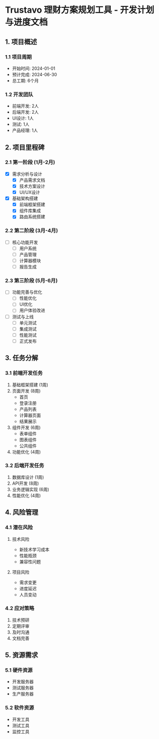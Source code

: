 # Trustavo 理财方案规划工具 - 开发计划与进度文档

## 1. 项目概述
### 1.1 项目周期
- 开始时间: 2024-01-01
- 预计完成: 2024-06-30
- 总工期: 6个月

### 1.2 开发团队
- 前端开发: 2人
- 后端开发: 2人
- UI设计: 1人
- 测试: 1人
- 产品经理: 1人

## 2. 项目里程碑
### 2.1 第一阶段 (1月-2月)
- [x] 需求分析与设计
  - [x] 产品需求文档
  - [x] 技术方案设计
  - [x] UI/UX设计

- [x] 基础架构搭建
  - [x] 前端框架搭建
  - [x] 组件库集成
  - [x] 路由系统搭建

### 2.2 第二阶段 (3月-4月)
- [ ] 核心功能开发
  - [ ] 用户系统
  - [ ] 产品管理
  - [ ] 计算器模块
  - [ ] 报告生成

### 2.3 第三阶段 (5月-6月)
- [ ] 功能完善与优化
  - [ ] 性能优化
  - [ ] UI优化
  - [ ] 用户体验改进
  
- [ ] 测试与上线
  - [ ] 单元测试
  - [ ] 集成测试
  - [ ] 性能测试
  - [ ] 正式发布

## 3. 任务分解
### 3.1 前端开发任务
1. 基础框架搭建 (1周)
2. 页面开发 (8周)
   - 首页
   - 登录注册
   - 产品列表
   - 计算器页面
   - 结果展示
3. 组件开发 (6周)
   - 表单组件
   - 图表组件
   - 公共组件
4. 功能优化 (4周)

### 3.2 后端开发任务
1. 数据库设计 (1周)
2. API开发 (8周)
3. 业务逻辑实现 (6周)
4. 性能优化 (4周)

## 4. 风险管理
### 4.1 潜在风险
1. 技术风险
   - 新技术学习成本
   - 性能瓶颈
   - 兼容性问题

2. 项目风险
   - 需求变更
   - 进度延迟
   - 人员变动

### 4.2 应对策略
1. 技术预研
2. 定期评审
3. 及时沟通
4. 文档完善

## 5. 资源需求
### 5.1 硬件资源
- 开发服务器
- 测试服务器
- 生产服务器

### 5.2 软件资源
- 开发工具
- 测试工具
- 监控工具 
